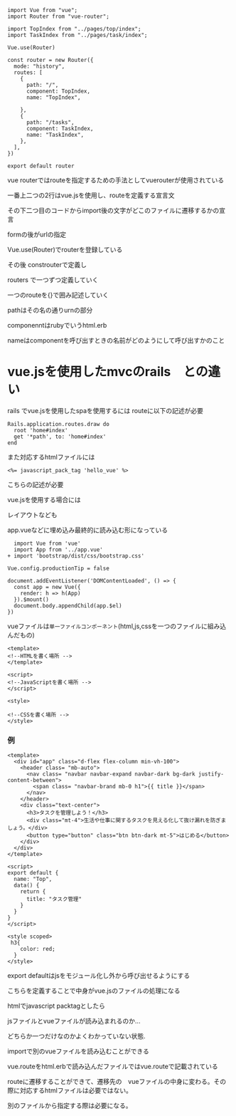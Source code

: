 ```
import Vue from "vue";
import Router from "vue-router";

import TopIndex from "../pages/top/index";
import TaskIndex from "../pages/task/index";

Vue.use(Router)

const router = new Router({
  mode: "history",
  routes: [
    {
      path: "/",
      component: TopIndex,
      name: "TopIndex",

    },
    {
      path: "/tasks",
      component: TaskIndex,
      name: "TaskIndex",
    },
  ],
})

export default router
```

vue routerではrouteを指定するための手法としてvuerouterが使用されている

一番上二つの2行はvue.jsを使用し、routeを定義する宣言文

その下二つ目のコードからimport後の文字がどこのファイルに遷移するかの宣言

formの後がurlの指定

Vue.use(Router)でrouterを登録している

その後 constrouterで定義し

routers で一つずつ定義していく

一つのrouteを{}で囲み記述していく

pathはその名の通りurnの部分

componenntはrubyでいうhtml.erb

nameはcomponentを呼び出すときの名前がどのようにして呼び出すかのこと


# vue.jsを使用したmvcのrails　との違い


rails でvue.jsを使用したspaを使用するには
routeに以下の記述が必要

```
Rails.application.routes.draw do
  root 'home#index'
  get '*path', to: 'home#index'
end
```

また対応するhtmlファイルには
```
<%= javascript_pack_tag 'hello_vue' %>
```
こちらの記述が必要


vue.jsを使用する場合には

レイアウトなども

app.vueなどに埋め込み最終的に読み込む形になっている

```
  import Vue from 'vue'
  import App from '../app.vue'
+ import 'bootstrap/dist/css/bootstrap.css'

Vue.config.productionTip = false

document.addEventListener('DOMContentLoaded', () => {
  const app = new Vue({
    render: h => h(App)
  }).$mount()
  document.body.appendChild(app.$el)
})

```

vueファイルは`単一ファイルコンポーネント`(html,js,cssを一つのファイルに組み込んだもの)

```
<template>
<!--HTMLを書く場所 -->  
</template>

<script>
<!--JavaScriptを書く場所 -->
</script>

<style>

<!--CSSを書く場所 -->
</style>
```

### 例

```
<template>
  <div id="app" class="d-flex flex-column min-vh-100">
    <header class= "mb-auto">
      <nav class= "navbar navbar-expand navbar-dark bg-dark justify-content-between">
        <span class= "navbar-brand mb-0 h1">{{ title }}</span>
      </nav>
    </header>
    <div class="text-center">
      <h3>タスクを管理しよう！</h3>
      <div class="mt-4">生活や仕事に関するタスクを見える化して抜け漏れを防ぎましょう。</div>
      <button type="button" class="btn btn-dark mt-5">はじめる</button>
    </div>
  </div>
</template>

<script>
export default {
  name: "Top",
  data() {
    return {
      title: "タスク管理"
    }
  }
}
</script>

<style scoped>
 h3{
    color: red;
  }
</style>
```

export defaultはjsをモジュール化し外から呼び出せるようにする

こちらを定義することで中身がvue.jsのファイルの処理になる

htmlでjavascript packtagとしたら

jsファイルとvueファイルが読み込まれるのか...

どちらか一つだけなのかよくわかっていない状態.

importで別のvueファイルを読み込むことができる


vue.routeをhtml.erbで読み込んだファイルではvue.routeで記載されている

routeに遷移することができて、遷移先の　vueファイルの中身に変わる。その際に対応するhtmlファイルは必要ではない。

別のファイルから指定する際は必要になる。



